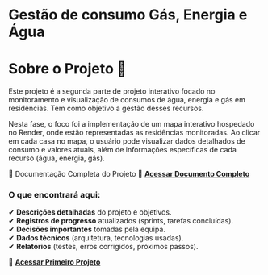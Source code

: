 # Gestão de consumo Gás, Energia e Água

# Sobre o Projeto 📝
Este projeto é a segunda parte de projeto interativo focado no monitoramento e visualização de consumos de água, energia e gás em residências. Tem como objetivo a gestão desses recursos. 

Nesta fase, o foco foi a implementação de um mapa interativo hospedado no Render, onde estão representadas as residências monitoradas. Ao clicar em cada casa no mapa, o usuário pode visualizar dados detalhados de consumo e valores atuais, além de informações específicas de cada recurso (água, energia, gás).

📄 Documentação Completa do Projeto   🔗 **[Acessar Documento Completo](https://docs.google.com/document/d/1EG7OtlMjdvNs43Q2vH6V4-s4NddUcvcaw1VI1k_O9N0/edit?usp=sharing)**  

### O que encontrará aqui:  
✔ **Descrições detalhadas** do projeto e objetivos.  
✔ **Registros de progresso** atualizados (sprints, tarefas concluídas).  
✔ **Decisões importantes** tomadas pela equipa.  
✔ **Dados técnicos** (arquitetura, tecnologias usadas).  
✔ **Relatórios** (testes, erros corrigidos, próximos passos).  

🔗 **[Acessar Primeiro Projeto](https://github.com/DanilsonGG/Grupo-3)**  
